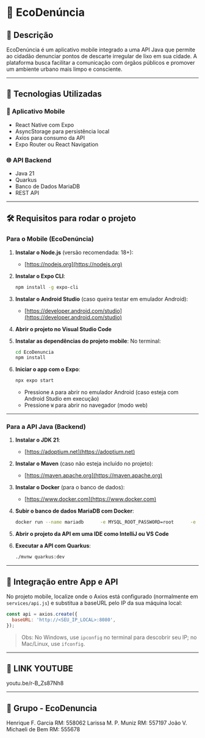 
# 🌱 EcoDenúncia

## 📖 Descrição
EcoDenúncia é um aplicativo mobile integrado a uma API Java que permite ao cidadão denunciar pontos de descarte irregular de lixo em sua cidade. A plataforma busca facilitar a comunicação com órgãos públicos e promover um ambiente urbano mais limpo e consciente.

---

## 🧩 Tecnologias Utilizadas

### 📱 Aplicativo Mobile
- React Native com Expo
- AsyncStorage para persistência local
- Axios para consumo da API
- Expo Router ou React Navigation

### 🌐 API Backend
- Java 21
- Quarkus
- Banco de Dados MariaDB
- REST API

---

## 🛠️ Requisitos para rodar o projeto

### Para o Mobile (EcoDenúncia)

1. **Instalar o Node.js** (versão recomendada: 18+):
   - [https://nodejs.org](https://nodejs.org)

2. **Instalar o Expo CLI**:
   ```bash
   npm install -g expo-cli
   ```

3. **Instalar o Android Studio** (caso queira testar em emulador Android):
   - [https://developer.android.com/studio](https://developer.android.com/studio)

4. **Abrir o projeto no Visual Studio Code**

5. **Instalar as dependências do projeto mobile**:
   No terminal:
   ```bash
   cd EcoDenuncia
   npm install
   ```

6. **Iniciar o app com o Expo**:
   ```bash
   npx expo start
   ```

   - Pressione `A` para abrir no emulador Android (caso esteja com Android Studio em execução)
   - Pressione `W` para abrir no navegador (modo web)

---

### Para a API Java (Backend)

1. **Instalar o JDK 21**:
   - [https://adoptium.net](https://adoptium.net)

2. **Instalar o Maven** (caso não esteja incluído no projeto):
   - [https://maven.apache.org](https://maven.apache.org)

3. **Instalar o Docker** (para o banco de dados):
   - [https://www.docker.com](https://www.docker.com)

4. **Subir o banco de dados MariaDB com Docker**:
   ```bash
   docker run --name mariadb      -e MYSQL_ROOT_PASSWORD=root      -e MYSQL_DATABASE=eco_db      -p 3306:3306      -d mariadb
   ```

5. **Abrir o projeto da API em uma IDE como IntelliJ ou VS Code**

6. **Executar a API com Quarkus**:
   ```bash
   ./mvnw quarkus:dev
   ```

---

## 🔗 Integração entre App e API

No projeto mobile, localize onde o Axios está configurado (normalmente em `services/api.js`) e substitua a baseURL pelo IP da sua máquina local:

```js
const api = axios.create({
  baseURL: 'http://<SEU_IP_LOCAL>:8080',
});
```

> Obs: No Windows, use `ipconfig` no terminal para descobrir seu IP; no Mac/Linux, use `ifconfig`.

---

## 🧪 LINK YOUTUBE

youtu.be/r-B_Zs87Nh8

---

## 👥 Grupo - EcoDenuncia

Henrique F. Garcia RM: 558062
Larissa M. P. Muniz RM: 557197
João V. Michaeli de Bem RM: 555678
